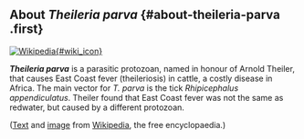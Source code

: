 About *Theileria parva* {#about-theileria-parva .first}
-----------------------

[![Wikipedia](/img/wikipedia_logo_v2_en.png){#wiki_icon}](http://en.wikipedia.org/wiki/Theileria_parva)

***Theileria parva*** is a parasitic protozoan, named in honour of
Arnold Theiler, that causes East Coast fever (theileriosis) in cattle, a
costly disease in Africa. The main vector for *T. parva* is the tick
*Rhipicephalus appendiculatus*. Theiler found that East Coast fever was
not the same as redwater, but caused by a different protozoan.

([Text](http://en.wikipedia.org/wiki/Theileria_parva) and
[image](https://commons.wikimedia.org/wiki/File:Theileria-parva-kinete.jpg)
from [Wikipedia](http://en.wikipedia.org/), the free encyclopaedia.)
